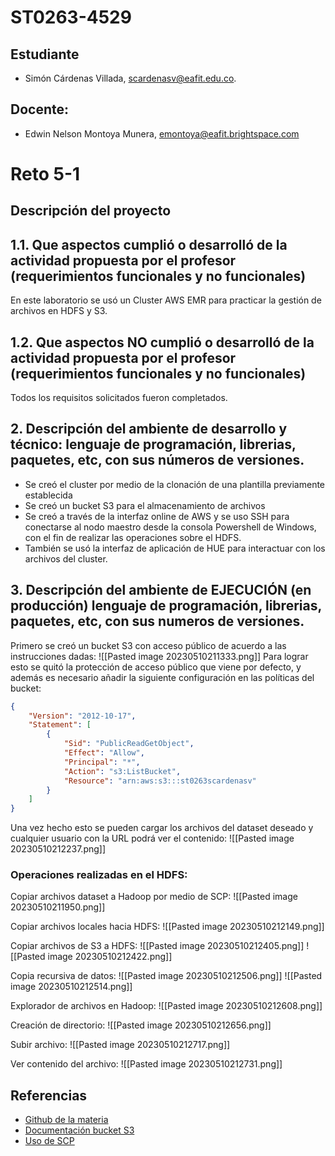 # ST0263-4529
## Estudiante
- Simón Cárdenas Villada, scardenasv@eafit.edu.co.
## Docente:
- Edwin Nelson Montoya Munera, emontoya@eafit.brightspace.com

# Reto 5-1
## Descripción del proyecto
## 1.1. Que aspectos cumplió o desarrolló de la actividad propuesta por el profesor (requerimientos funcionales y no funcionales)
En este laboratorio se usó un Cluster AWS EMR para practicar la gestión de archivos en HDFS y S3.
## 1.2. Que aspectos NO cumplió o desarrolló de la actividad propuesta por el profesor (requerimientos funcionales y no funcionales)  
Todos los requisitos solicitados fueron completados. 

## 2. Descripción del ambiente de desarrollo y técnico: lenguaje de programación, librerias, paquetes, etc, con sus números de versiones.
- Se creó el cluster por medio de la clonación de una plantilla previamente establecida
- Se creó un bucket S3 para el almacenamiento de archivos
- Se creó a través de la interfaz online de AWS y se uso SSH para conectarse al nodo maestro desde la consola Powershell de Windows, con el fin de realizar las operaciones sobre el HDFS.
- También se usó la interfaz de aplicación de HUE para interactuar con los archivos del cluster.

## 3. Descripción del ambiente de EJECUCIÓN (en producción) lenguaje de programación, librerias, paquetes, etc, con sus numeros de versiones.  

Primero se creó un bucket S3 con acceso público de acuerdo a las instrucciones dadas:
![[Pasted image 20230510211333.png]]
Para lograr esto se quitó la protección de acceso público que viene por defecto, y además es necesario añadir la siguiente configuración en las políticas del bucket:
```JSON
{
    "Version": "2012-10-17",
    "Statement": [
        {
            "Sid": "PublicReadGetObject",
            "Effect": "Allow",
            "Principal": "*",
            "Action": "s3:ListBucket",
            "Resource": "arn:aws:s3:::st0263scardenasv"
        }
    ]
}
```
Una vez hecho esto se pueden cargar los archivos del dataset deseado y cualquier usuario con la URL podrá ver el contenido:
![[Pasted image 20230510212237.png]]

### Operaciones realizadas en el HDFS:

Copiar archivos dataset a Hadoop por medio de SCP:
![[Pasted image 20230510211950.png]]

Copiar archivos locales hacia HDFS:
![[Pasted image 20230510212149.png]]

Copiar archivos de S3 a HDFS:
![[Pasted image 20230510212405.png]]
![[Pasted image 20230510212422.png]]

Copia recursiva de datos:
![[Pasted image 20230510212506.png]]
![[Pasted image 20230510212514.png]]

Explorador de archivos en Hadoop:
![[Pasted image 20230510212608.png]]

Creación de directorio:
![[Pasted image 20230510212656.png]]

Subir archivo:
![[Pasted image 20230510212717.png]]

Ver contenido del archivo:
![[Pasted image 20230510212731.png]]

## Referencias
* [Github de la materia](https://github.com/st0263eafit/st0263-231/blob/main/bigdata/lab5-1-aws-emr.txt)  
* [Documentación bucket S3](https://repost.aws/es/knowledge-center/read-access-objects-s3-bucket)
* [Uso de SCP](https://learn.microsoft.com/es-es/azure/virtual-machines/copy-files-to-vm-using-scp)